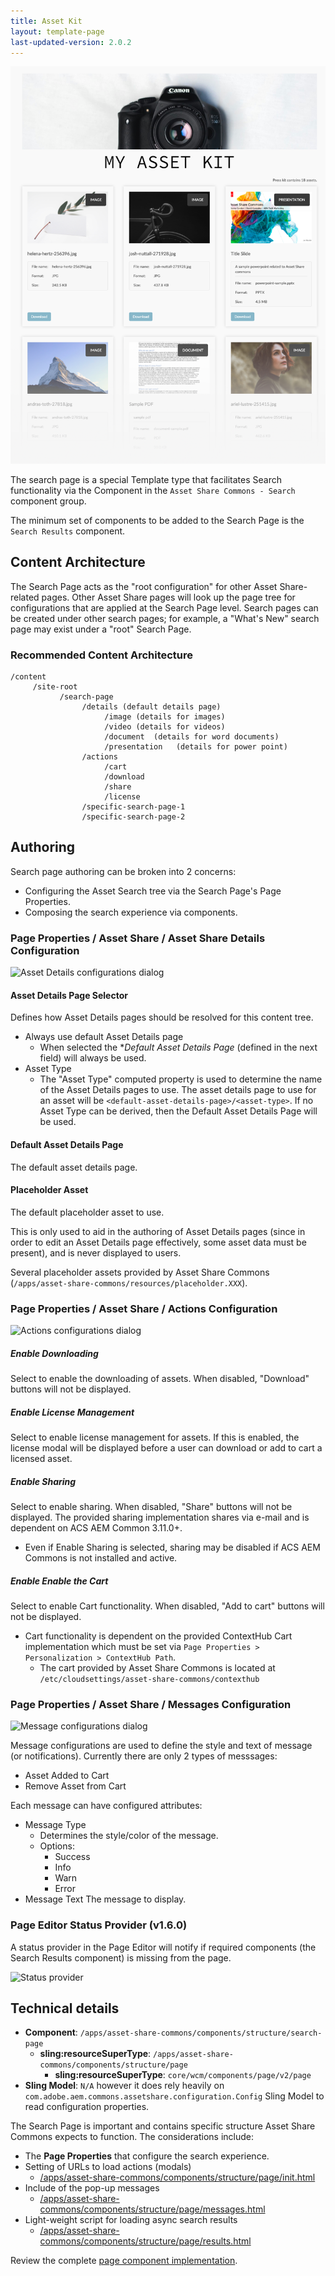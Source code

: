 ```yaml
---
title: Asset Kit 
layout: template-page
last-updated-version: 2.0.2
---
```


![Search page component](./images/main.png)
 
The search page is a special Template type that facilitates Search functionality via the Component in the `Asset Share Commons - Search` component group.

The minimum set of components to be added to the Search Page is the `Search Results` component. 

## Content Architecture

The Search Page acts as the "root configuration" for other Asset Share-related pages. 
Other Asset Share pages will look up the page tree for configurations that are applied at the Search Page level.
Search pages can be created under other search pages; for example, a "What's New" search page may exist under a "root" Search Page.

### Recommended Content Architecture

```
/content
     /site-root
           /search-page
                /details (default details page)
                     /image (details for images)
                     /video (details for videos)
                     /document  (details for word documents)
                     /presentation   (details for power point)
                /actions
                     /cart
                     /download
                     /share
                     /license
                /specific-search-page-1        
                /specific-search-page-2  
```


## Authoring

Search page authoring can be broken into 2 concerns:

* Configuring the Asset Search tree via the Search Page's Page Properties.
* Composing the search experience via components.


### Page Properties / Asset Share / Asset Share Details Configuration

![Asset Details configurations dialog](./images/page-properties-asset-details-configuration.png)


#### Asset Details Page Selector

Defines how Asset Details pages should be resolved for this content tree.

  * Always use default Asset Details page
    * When selected the **Default Asset Details Page* (defined in the next field) will always be used.  
  * Asset Type
    * The "Asset Type" computed property is used to determine the name of the Asset Details pages to use. The asset details page to use for an asset will be `<default-asset-details-page>/<asset-type>`. If no Asset Type can be derived, then the Default Asset Details Page will be used.
    
#### Default Asset Details Page

The default asset details page.

#### Placeholder Asset

The default placeholder asset to use. 

This is only used to aid in the authoring of Asset Details pages (since in order to edit an Asset Details page effectively, some asset data must be present), and is never displayed to users.

Several placeholder assets provided by Asset Share Commons (`/apps/asset-share-commons/resources/placeholder.XXX`).


### Page Properties / Asset Share / Actions Configuration

![Actions configurations dialog](./images/page-properties-actions-configuration.png)

##### Enable Downloading

Select to enable the downloading of assets. When disabled, "Download" buttons will not be displayed.

##### Enable License Management

Select to enable license management for assets. If this is enabled, the license modal will be displayed before a user can download or add to cart a licensed asset. 

##### Enable Sharing

Select to enable sharing. When disabled, "Share" buttons will not be displayed. The provided sharing implementation shares via e-mail and is dependent on ACS AEM Common 3.11.0+.

* Even if Enable Sharing is selected, sharing may be disabled if ACS AEM Commons is not installed and active. 

##### Enable Enable the Cart

Select to enable Cart functionality. When disabled, "Add to cart" buttons will not be displayed. 

  * Cart functionality is dependent on the provided ContextHub Cart implementation which must be set via `Page Properties > Personalization > ContextHub Path`.
    * The cart provided by Asset Share Commons  is located at `/etc/cloudsettings/asset-share-commons/contexthub` 



### Page Properties / Asset Share / Messages Configuration

![Message configurations dialog](./images/page-properties-messages-configuration.png)

Message configurations are used to define the style and text of message (or notifications). Currently there are only 2 types of messsages:

  * Asset Added to Cart
  * Remove Asset from Cart

Each message can have configured attributes:

  * Message Type
    * Determines the style/color of the message.
    * Options: 
        * Success
        * Info
        * Warn
        * Error      
  * Message Text
    The message to display.

### Page Editor Status Provider (v1.6.0)

A status provider in the Page Editor will notify if required components (the Search Results component) is missing from the page.

![Status provider](./images/status-provider.png)

## Technical details

* **Component**: `/apps/asset-share-commons/components/structure/search-page`
  * **sling:resourceSuperType**: `/apps/asset-share-commons/components/structure/page`
    * **sling:resourceSuperType**: `core/wcm/components/page/v2/page`   
* **Sling Model**: `N/A` however it does rely heavily on `com.adobe.aem.commons.assetshare.configuration.Config` Sling Model to read configuration properties.

The Search Page is important and contains specific structure Asset Share Commons expects to function. The considerations include:

* The __Page Properties__ that configure the search experience.
* Setting of URLs to load actions (modals)
  * [/apps/asset-share-commons/components/structure/page/init.html](https://github.com/adobe/asset-share-commons/blob/master/ui.apps/src/main/content/jcr_root/apps/asset-share-commons/components/structure/page/init.html)
* Include of the pop-up messages
  *  [/apps/asset-share-commons/components/structure/page/messages.html](https://github.com/adobe/asset-share-commons/blob/master/ui.apps/src/main/content/jcr_root/apps/asset-share-commons/components/structure/page/messages.html) 
* Light-weight script for loading async search results
  * [/apps/asset-share-commons/components/structure/page/results.html](https://github.com/adobe/asset-share-commons/blob/master/ui.apps/src/main/content/jcr_root/apps/asset-share-commons/components/structure/page/results.html)

Review the complete [page component implementation](https://github.com/adobe/asset-share-commons/tree/master/ui.apps/src/main/content/jcr_root/apps/asset-share-commons/components/structure/page).
